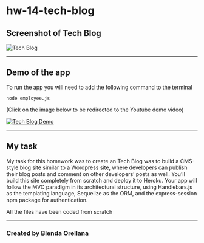 # hw-14-tech-blog


## Screenshot of Tech Blog

![Tech Blog](./assets/images/demo-screenshot.jpg)

---
## Demo of the app

To run the app you will need to add the following command to the terminal

```
node employee.js
```
(Click on the image below to be redirected to the Youtube demo video)

[![Tech Blog Demo](./assets/images/demo-screenshot.jpg)](https://youtu.be/SZzkB85ZCI4)

---
## My task

My task for this homework was to create an Tech Blog was to build a CMS-style blog site similar to a Wordpress site, where developers can publish their blog posts and comment on other developers’ posts as well. You’ll build this site completely from scratch and deploy it to Heroku. Your app will follow the MVC paradigm in its architectural structure, using Handlebars.js as the templating language, Sequelize as the ORM, and the express-session npm package for authentication.

All the files have been coded from scratch


---
### Created by Blenda Orellana